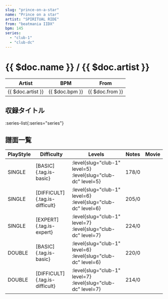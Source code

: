 ```yaml
---
slug: "prince-on-a-star"
name: "Prince on a star"
artist: "SPIRITUAL RIDE"
from: "beatmania IIDX"
bpm: 145
series:
  - "club-1"
  - "club-dc"
---
```


# {{ $doc.name }} / {{ $doc.artist }}

|Artist|BPM|From|
|------|---|----|
|{{ $doc.artist }}|{{ $doc.bpm }}|{{ $doc.from }}|

## 収録タイトル

:series-list{:series="series"}

## 譜面一覧

|PlayStyle|Difficulty|Levels|Notes|Movie|
|---------|----------|------|-----|-----|
|SINGLE|[BASIC]{.tag.is-basic}|<div class="field is-grouped is-grouped-multiline">:level{slug="club-1" level=5} :level{slug="club-dc" level=5}</div>|178/0||
|SINGLE|[DIFFICULT]{.tag.is-difficult}|<div class="field is-grouped is-grouped-multiline">:level{slug="club-1" level=6} :level{slug="club-dc" level=6}</div>|205/0||
|SINGLE|[EXPERT]{.tag.is-expert}|<div class="field is-grouped is-grouped-multiline">:level{slug="club-1" level=7} :level{slug="club-dc" level=7}</div>|224/0||
|DOUBLE|[BASIC]{.tag.is-basic}|<div class="field is-grouped is-grouped-multiline">:level{slug="club-1" level=6} :level{slug="club-dc" level=6}</div>|220/0||
|DOUBLE|[DIFFICULT]{.tag.is-difficult}|<div class="field is-grouped is-grouped-multiline">:level{slug="club-1" level=7} :level{slug="club-dc" level=7}</div>|214/0||
